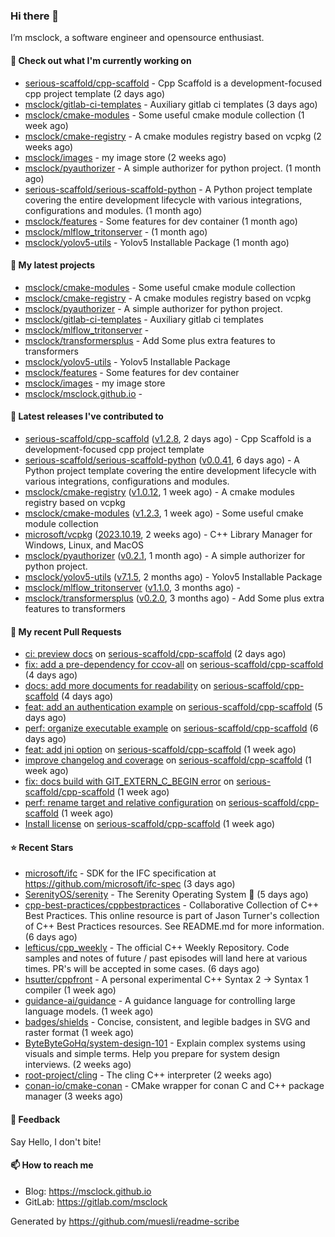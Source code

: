 ### Hi there 👋

I’m msclock, a software engineer and opensource enthusiast.

#### 👷 Check out what I'm currently working on

- [serious-scaffold/cpp-scaffold](https://github.com/serious-scaffold/cpp-scaffold) - Cpp Scaffold is a development-focused cpp project template (2 days ago)
- [msclock/gitlab-ci-templates](https://github.com/msclock/gitlab-ci-templates) - Auxiliary gitlab ci templates (3 days ago)
- [msclock/cmake-modules](https://github.com/msclock/cmake-modules) - Some useful cmake module collection (1 week ago)
- [msclock/cmake-registry](https://github.com/msclock/cmake-registry) - A cmake modules registry based on vcpkg (2 weeks ago)
- [msclock/images](https://github.com/msclock/images) - my image store (2 weeks ago)
- [msclock/pyauthorizer](https://github.com/msclock/pyauthorizer) - A simple authorizer for python project. (1 month ago)
- [serious-scaffold/serious-scaffold-python](https://github.com/serious-scaffold/serious-scaffold-python) - A Python project template covering the entire development lifecycle with various integrations, configurations and modules. (1 month ago)
- [msclock/features](https://github.com/msclock/features) - Some features for dev container (1 month ago)
- [msclock/mlflow_tritonserver](https://github.com/msclock/mlflow_tritonserver) -  (1 month ago)
- [msclock/yolov5-utils](https://github.com/msclock/yolov5-utils) - Yolov5 Installable Package (1 month ago)

#### 🌱 My latest projects

- [msclock/cmake-modules](https://github.com/msclock/cmake-modules) - Some useful cmake module collection
- [msclock/cmake-registry](https://github.com/msclock/cmake-registry) - A cmake modules registry based on vcpkg
- [msclock/pyauthorizer](https://github.com/msclock/pyauthorizer) - A simple authorizer for python project.
- [msclock/gitlab-ci-templates](https://github.com/msclock/gitlab-ci-templates) - Auxiliary gitlab ci templates
- [msclock/mlflow_tritonserver](https://github.com/msclock/mlflow_tritonserver) - 
- [msclock/transformersplus](https://github.com/msclock/transformersplus) - Add Some plus extra features to transformers
- [msclock/yolov5-utils](https://github.com/msclock/yolov5-utils) - Yolov5 Installable Package
- [msclock/features](https://github.com/msclock/features) - Some features for dev container
- [msclock/images](https://github.com/msclock/images) - my image store
- [msclock/msclock.github.io](https://github.com/msclock/msclock.github.io) - 

#### 🔭 Latest releases I've contributed to

- [serious-scaffold/cpp-scaffold](https://github.com/serious-scaffold/cpp-scaffold) ([v1.2.8](https://github.com/serious-scaffold/cpp-scaffold/releases/tag/v1.2.8), 2 days ago) - Cpp Scaffold is a development-focused cpp project template
- [serious-scaffold/serious-scaffold-python](https://github.com/serious-scaffold/serious-scaffold-python) ([v0.0.41](https://github.com/serious-scaffold/serious-scaffold-python/releases/tag/v0.0.41), 6 days ago) - A Python project template covering the entire development lifecycle with various integrations, configurations and modules.
- [msclock/cmake-registry](https://github.com/msclock/cmake-registry) ([v1.0.12](https://github.com/msclock/cmake-registry/releases/tag/v1.0.12), 1 week ago) - A cmake modules registry based on vcpkg
- [msclock/cmake-modules](https://github.com/msclock/cmake-modules) ([v1.2.3](https://github.com/msclock/cmake-modules/releases/tag/v1.2.3), 1 week ago) - Some useful cmake module collection
- [microsoft/vcpkg](https://github.com/microsoft/vcpkg) ([2023.10.19](https://github.com/microsoft/vcpkg/releases/tag/2023.10.19), 2 weeks ago) - C&#43;&#43; Library Manager for Windows, Linux, and MacOS
- [msclock/pyauthorizer](https://github.com/msclock/pyauthorizer) ([v0.2.1](https://github.com/msclock/pyauthorizer/releases/tag/v0.2.1), 1 month ago) - A simple authorizer for python project.
- [msclock/yolov5-utils](https://github.com/msclock/yolov5-utils) ([v7.1.5](https://github.com/msclock/yolov5-utils/releases/tag/v7.1.5), 2 months ago) - Yolov5 Installable Package
- [msclock/mlflow_tritonserver](https://github.com/msclock/mlflow_tritonserver) ([v1.1.0](https://github.com/msclock/mlflow_tritonserver/releases/tag/v1.1.0), 3 months ago) - 
- [msclock/transformersplus](https://github.com/msclock/transformersplus) ([v0.2.0](https://github.com/msclock/transformersplus/releases/tag/v0.2.0), 3 months ago) - Add Some plus extra features to transformers

#### 🔨 My recent Pull Requests

- [ci: preview docs](https://github.com/serious-scaffold/cpp-scaffold/pull/41) on [serious-scaffold/cpp-scaffold](https://github.com/serious-scaffold/cpp-scaffold) (2 days ago)
- [fix: add a pre-dependency for ccov-all](https://github.com/serious-scaffold/cpp-scaffold/pull/39) on [serious-scaffold/cpp-scaffold](https://github.com/serious-scaffold/cpp-scaffold) (4 days ago)
- [docs: add more documents for readability](https://github.com/serious-scaffold/cpp-scaffold/pull/37) on [serious-scaffold/cpp-scaffold](https://github.com/serious-scaffold/cpp-scaffold) (4 days ago)
- [feat: add an authentication example](https://github.com/serious-scaffold/cpp-scaffold/pull/35) on [serious-scaffold/cpp-scaffold](https://github.com/serious-scaffold/cpp-scaffold) (5 days ago)
- [perf: organize executable example](https://github.com/serious-scaffold/cpp-scaffold/pull/32) on [serious-scaffold/cpp-scaffold](https://github.com/serious-scaffold/cpp-scaffold) (6 days ago)
- [feat: add jni option](https://github.com/serious-scaffold/cpp-scaffold/pull/28) on [serious-scaffold/cpp-scaffold](https://github.com/serious-scaffold/cpp-scaffold) (1 week ago)
- [improve changelog and coverage](https://github.com/serious-scaffold/cpp-scaffold/pull/27) on [serious-scaffold/cpp-scaffold](https://github.com/serious-scaffold/cpp-scaffold) (1 week ago)
- [fix: docs build with GIT_EXTERN_C_BEGIN error](https://github.com/serious-scaffold/cpp-scaffold/pull/24) on [serious-scaffold/cpp-scaffold](https://github.com/serious-scaffold/cpp-scaffold) (1 week ago)
- [perf: rename target and relative configuration](https://github.com/serious-scaffold/cpp-scaffold/pull/21) on [serious-scaffold/cpp-scaffold](https://github.com/serious-scaffold/cpp-scaffold) (1 week ago)
- [Install license](https://github.com/serious-scaffold/cpp-scaffold/pull/13) on [serious-scaffold/cpp-scaffold](https://github.com/serious-scaffold/cpp-scaffold) (1 week ago)

#### ⭐ Recent Stars

- [microsoft/ifc](https://github.com/microsoft/ifc) - SDK for the IFC specification at https://github.com/microsoft/ifc-spec (3 days ago)
- [SerenityOS/serenity](https://github.com/SerenityOS/serenity) - The Serenity Operating System 🐞 (5 days ago)
- [cpp-best-practices/cppbestpractices](https://github.com/cpp-best-practices/cppbestpractices) - Collaborative Collection of C&#43;&#43; Best Practices. This online resource is part of Jason Turner&#39;s collection of C&#43;&#43; Best Practices resources. See README.md for more information. (6 days ago)
- [lefticus/cpp_weekly](https://github.com/lefticus/cpp_weekly) - The official C&#43;&#43; Weekly Repository. Code samples and notes of future / past episodes will land here at various times. PR&#39;s will be accepted in some cases. (6 days ago)
- [hsutter/cppfront](https://github.com/hsutter/cppfront) - A personal experimental C&#43;&#43; Syntax 2 -&gt; Syntax 1 compiler (1 week ago)
- [guidance-ai/guidance](https://github.com/guidance-ai/guidance) - A guidance language for controlling large language models. (1 week ago)
- [badges/shields](https://github.com/badges/shields) - Concise, consistent, and legible badges in SVG and raster format (1 week ago)
- [ByteByteGoHq/system-design-101](https://github.com/ByteByteGoHq/system-design-101) - Explain complex systems using visuals and simple terms. Help you prepare for system design interviews. (2 weeks ago)
- [root-project/cling](https://github.com/root-project/cling) - The cling C&#43;&#43; interpreter (2 weeks ago)
- [conan-io/cmake-conan](https://github.com/conan-io/cmake-conan) - CMake wrapper for conan C and C&#43;&#43; package manager (3 weeks ago)

#### 💬 Feedback

Say Hello, I don't bite!

#### 📫 How to reach me

- Blog: https://msclock.github.io
- GitLab: https://gitlab.com/msclock

Generated by https://github.com/muesli/readme-scribe
